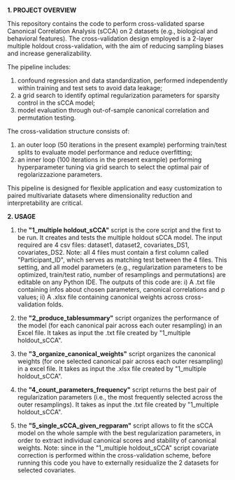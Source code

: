 **1. PROJECT OVERVIEW**
   
This repository contains the code to perform cross-validated sparse Canonical Correlation Analysis (sCCA) on 2 datasets (e.g., biological and behavioral features). The cross-validation design employed is a 2-layer multiple holdout cross-validation, with the aim of reducing sampling biases and increase generalizability. 

The pipeline includes:
1) confound regression and data standardization, performed independently within training and test sets to avoid data leakage;
3) a grid search to identify optimal regularization parameters for sparsity control in the sCCA model;
4) model evaluation through out-of-sample canonical correlation and permutation testing.

The cross-validation structure consists of:
1) an outer loop (50 iterations in the present example) performing train/test splits to evaluate model performance and reduce overfitting;
2) an inner loop (100 iterations in the present example) performing hyperparameter tuning via grid search to select the optimal pair of regolarizzazione parameters.

This pipeline is designed for flexible application and easy customization to paired multivariate datasets where dimensionality reduction and interpretability are critical.



**2. USAGE**

1) the **"1_multiple holdout_sCCA"** script is the core script and the first to be run. It creates and tests the multiple holdout sCCA model. The input required are 4 csv files: dataset1, dataset2, covariates_DS1, covariates_DS2. Note: all 4 files must contain a first column called "Participant_ID", which serves as matching test between the 4 files. This setting, and all model parameters (e.g., regularization parameters to be optimized, train/test ratio, number of resamplings and permutations) are editable on any Python IDE. The outputs of this code are: i) A .txt file containing infos about chosen parameters, canonical correlations and p values; ii) A .xlsx file containing canonical weights across cross-validation folds.

2) the **"2_produce_tablesummary"** script organizes the performance of the model (for each canonical pair across each outer resampling) in an Excel file. It takes as input the .txt file created by "1_multiple holdout_sCCA".

3) the **"3_organize_canonical_weights"** script organizes the canonical weights (for one selected canonical pair across each outer resampling) in a excel file. It takes as input the .xlsx file created by "1_multiple holdout_sCCA".

4) the **"4_count_parameters_frequency"** script returns the best pair of regularization parameters (i.e., the most frequently selected across the outer resamplings). It takes as input the .txt file created by "1_multiple holdout_sCCA".

5) the **"5_single_sCCA_given_regparam"** script allows to fit the sCCA model on the whole sample with the best regularization parameters, in order to extract individual canonical scores and stability of canonical weights. Note: since in the "1_multiple holdout_sCCA" script covariate correction is performed within the cross-validation scheme, before running this code you have to externally residualize the 2 datasets for selected covariates.

